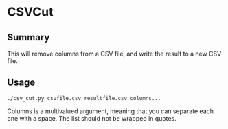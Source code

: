 # CSVCut

## Summary

This will remove columns from a CSV file, and write the result to a new CSV file.

## Usage

```
./csv_cut.py csvfile.csv resultfile.csv columns...
```

Columns is a multivalued argument, meaning that you can separate each one with a space. The list should not be wrapped in quotes.